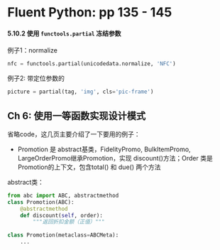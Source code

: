 # Fluent Python: pp 135 - 145

#### 5.10.2 使用 `functools.partial` 冻结参数

例子1：normalize

```python
nfc = functools.partial(unicodedata.normalize, 'NFC')
```

例子2: 带定位参数的

```python
picture = partial(tag, 'img', cls='pic-frame')
```



## Ch 6: 使用一等函数实现设计模式

省略code，这几页主要介绍了一下要用的例子：

- Promotion 是 abstract基类，FidelityPromo, BulkItemPromo, LargeOrderPromo继承Promotion，实现 discount()方法；Order 类是 Promotion的上下文，包含total() 和 due() 两个方法

abstract类：

```python
from abc import ABC, abstractmethod
class Promotion(ABC):
    @abstractmethod
    def discount(self, order):
      	"""返回折扣金额（正值）"""
    
class Promotion(metaclass=ABCMeta):
  	...
```

